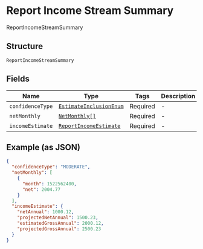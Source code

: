 
# Report Income Stream Summary

ReportIncomeStreamSummary

## Structure

`ReportIncomeStreamSummary`

## Fields

| Name | Type | Tags | Description |
|  --- | --- | --- | --- |
| `confidenceType` | [`EstimateInclusionEnum`](../../doc/models/estimate-inclusion-enum.md) | Required | - |
| `netMonthly` | [`NetMonthly[]`](../../doc/models/net-monthly.md) | Required | - |
| `incomeEstimate` | [`ReportIncomeEstimate`](../../doc/models/report-income-estimate.md) | Required | - |

## Example (as JSON)

```json
{
  "confidenceType": "MODERATE",
  "netMonthly": [
    {
      "month": 1522562400,
      "net": 2004.77
    }
  ],
  "incomeEstimate": {
    "netAnnual": 1000.12,
    "projectedNetAnnual": 1500.23,
    "estimatedGrossAnnual": 2000.12,
    "projectedGrossAnnual": 2500.23
  }
}
```

